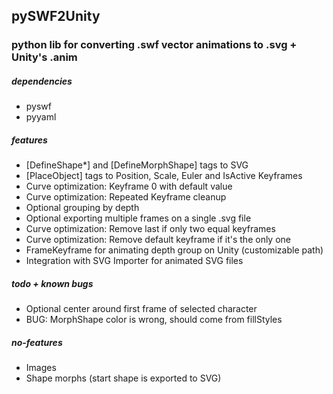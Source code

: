 ## pySWF2Unity
### python lib for converting .swf vector animations to .svg + Unity's .anim

##### dependencies
* pyswf
* pyyaml

##### features
* [DefineShape*] and [DefineMorphShape] tags to SVG
* [PlaceObject] tags to Position, Scale, Euler and IsActive Keyframes
* Curve optimization: Keyframe 0 with default value
* Curve optimization: Repeated Keyframe cleanup
* Optional grouping by depth
* Optional exporting multiple frames on a single .svg file
* Curve optimization: Remove last if only two equal keyframes
* Curve optimization: Remove default keyframe if it's the only one
* FrameKeyframe for animating depth group on Unity (customizable path)
* Integration with SVG Importer for animated SVG files

##### todo + known bugs
* Optional center around first frame of selected character
* BUG: MorphShape color is wrong, should come from fillStyles

##### no-features
* Images
* Shape morphs (start shape is exported to SVG)
